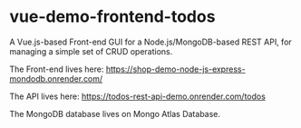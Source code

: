 # vue-demo-frontend-todos
A Vue.js-based Front-end GUI for a Node.js/MongoDB-based REST API, for managing a simple set of CRUD operations. 

The Front-end lives here: https://shop-demo-node-js-express-mondodb.onrender.com/

The API lives here: https://todos-rest-api-demo.onrender.com/todos

The MongoDB database lives on Mongo Atlas Database.


